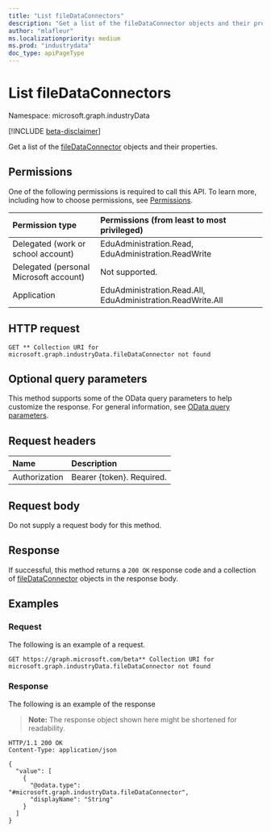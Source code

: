 ```yaml
---
title: "List fileDataConnectors"
description: "Get a list of the fileDataConnector objects and their properties."
author: "mlafleur"
ms.localizationpriority: medium
ms.prod: "industrydata"
doc_type: apiPageType
---
```


# List fileDataConnectors

Namespace: microsoft.graph.industryData

[!INCLUDE [beta-disclaimer](../../includes/beta-disclaimer.md)]

Get a list of the [fileDataConnector](../resources/industrydata-filedataconnector.md) objects and their properties.

## Permissions

One of the following permissions is required to call this API. To learn more, including how to choose permissions, see [Permissions](/graph/permissions-reference).

| Permission type                        | Permissions (from least to most privileged)                 |
| :------------------------------------- | :---------------------------------------------------------- |
| Delegated (work or school account)     | EduAdministration.Read, EduAdministration.ReadWrite         |
| Delegated (personal Microsoft account) | Not supported.                                              |
| Application                            | EduAdministration.Read.All, EduAdministration.ReadWrite.All |

## HTTP request

<!-- {
  "blockType": "ignored"
}
-->

```http
GET ** Collection URI for microsoft.graph.industryData.fileDataConnector not found
```

## Optional query parameters

This method supports some of the OData query parameters to help customize the response. For general information, see [OData query parameters](/graph/query-parameters).

## Request headers

| Name          | Description               |
| :------------ | :------------------------ |
| Authorization | Bearer {token}. Required. |

## Request body

Do not supply a request body for this method.

## Response

If successful, this method returns a `200 OK` response code and a collection of [fileDataConnector](../resources/industrydata-filedataconnector.md) objects in the response body.

## Examples

### Request

The following is an example of a request.

<!-- {
  "blockType": "request",
  "name": "list_filedataconnector"
}
-->

```http
GET https://graph.microsoft.com/beta** Collection URI for microsoft.graph.industryData.fileDataConnector not found
```

### Response

The following is an example of the response

> **Note:** The response object shown here might be shortened for readability.

<!-- {
  "blockType": "response",
  "truncated": true,
  "@odata.type": "Collection(microsoft.graph.industryData.fileDataConnector)"
}
-->

```http
HTTP/1.1 200 OK
Content-Type: application/json

{
  "value": [
    {
      "@odata.type": "#microsoft.graph.industryData.fileDataConnector",
      "displayName": "String"
    }
  ]
}
```
